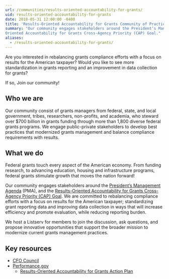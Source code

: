 ```yaml
---
url: /communities/results-oriented-accountability-for-grants/
uid: results-oriented-accountability-for-grants
date: 2018-05-31 12:00:00 -0400
title: 'Results-Oriented Accountability for Grants Community of Practice'
summary: "Our community engages stakeholders around the President’s Management Agenda (PMA), and the Results-
Oriented Accountability for Grants Cross-Agency Priority (CAP) Goal."
aliases:
  - /results-oriented-accountability-for-grants/
---
```


Are you interested in rebalancing grants compliance efforts with a focus on results for the American taxpayer? Would you like to see more standardization in grants reporting and an improvement in data collection for grants? 

If so, Join our community!

## Who we are

Our community consist of grants managers from federal, state, and local government, tribes, researchers, non-profits, and academia, who steward over $700 billion in grants funding through more than 1,800 diverse federal grants programs. We engage public-private stakeholders to develop best practices that modernized grants management and balance compliance requirements with results. 

## What we do

Federal grants touch every aspect of the American economy. From funding research, to advancing education, housing and infrastructure programs, federal grants stimulate growth that moves the nation forward! 

Our community engages stakeholders around the [President’s Management Agenda](https://www.performance.gov/PMA/) (PMA), and the [Results-Oriented Accountability for Grants Cross-Agency Priority (CAP) Goal](https://www.performance.gov/CAP/CAP_goal_8.html). We are committed to rebalancing compliance efforts with a focus on results for the American taxpayer; standardizing grant reporting data and improving data collection in ways that will increase efficiency and promote evaluation, while reducing reporting burden. 

We host a Listserv for members to join the discussion, ask questions, and propose innovative opportunities that support the broader mission to modernize current grants management practices.   

## Key resources

 * [CFO Council](https://www.cfo.gov/grants/)
 * [Performance.gov](https://www.performance.gov)
   * [Results-Oriented Accountability for Grants Action Plan](https://www.performance.gov/CAP/CAP_goal_8.html)
